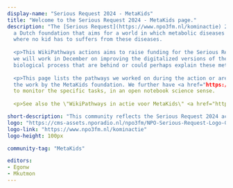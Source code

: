 ```yaml
---
display-name: "Serious Request 2024 - MetaKids"
title: "Welcome to the Serious Request 2024 - MetaKids page."
description: "The [Serious Request](https://www.npo3fm.nl/kominactie) 2024 action is to raise funding for [MetaKids](https://metakids.nl/),
  a Dutch foundation that aims for a world in which metabolic diseases can be treated or prevented and
  where no kid has to suffers from these diseases.
  
  <p>This WikiPathways actions aims to raise funding for the Serious Request 2024 action and in return
  we will work in December on improving the digitalized versions of the latest literature about the
  biological process that are behind or could perhaps explain these metabolic diseases.
  
  <p>This page lists the pathways we worked on during the action or are otherwise relevant to
  the work by the MetaKids foundation. We further have <a href="https://github.com/orgs/wikipathways/projects/2/views/1">this project board</a>
  to monitor the specific tasks, in an open notebook science sense.
  
  <p>See also the \"WikiPathways in actie voor MetaKids\" <a href="https://www.npo3fm.nl/kominactie/acties/wikipathways-in-actie-voor-metakids">page</a> where you can donate money for MetaKids."

short-description: "This community reflects the Serious Request 2024 action to raise funding for MetaKids."
logo: "https://cms-assets.nporadio.nl/npo3fm/NPO-Serious-Request-Logo-Groen-Ik-Steun-RGB.png"
logo-link: "https://www.npo3fm.nl/kominactie"
logo-height: 100px

community-tag: "MetaKids"

editors: 
- Egonw
- Mkutmon
---
```


